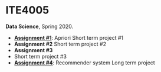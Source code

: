 # ITE4005

**Data Science**, Spring 2020.



- [**Assignment #1**](assignment1): Apriori
  Short term project #1
- **Assignment #2**
  Short term project #2
- **Assignment #3**
- Short term project #3
- [**Assignment #4**](assignment4): Recommender system
  Long term project

